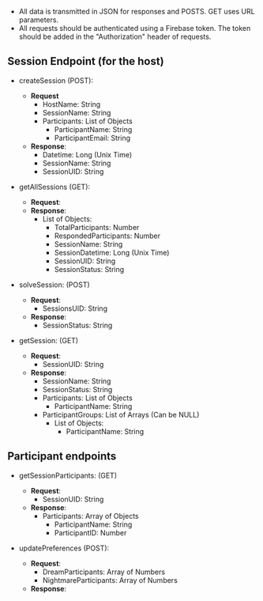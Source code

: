 - All data is transmitted in JSON for responses and POSTS. GET uses URL parameters.
- All requests should be authenticated using a Firebase token. The token should be added in the "Authorization" header of requests.

## Session Endpoint (for the host)

- createSession (POST): 
  - **Request**
    - HostName: String
    - SessionName: String
    - Participants: List of Objects
        - ParticipantName: String
        - ParticipantEmail: String
  - **Response**:
    - Datetime: Long (Unix Time)
    - SessionName: String
    - SessionUID: String
    
- getAllSessions (GET):
  - **Request**:
  - **Response**:
    - List of Objects:
      - TotalParticipants: Number
      - RespondedParticipants: Number
      - SessionName: String
      - SessionDatetime: Long (Unix Time)
      - SessionUID: String
      - SessionStatus: String
  
- solveSession: (POST)
  - **Request**:
    - SessionsUID: String
  - **Response**:
    - SessionStatus: String
  
- getSession: (GET)
  - **Request**:
    - SessionUID: String
  - **Response**:
    - SessionName: String
    - SessionStatus: String
    - Participants: List of Objects
      - ParticipantName: String
    - ParticipantGroups: List of Arrays (Can be NULL)
      - List of Objects:
        - ParticipantName: String
  
## Participant endpoints

- getSessionParticipants: (GET)
  - **Request**:
    - SessionUID: String
  - **Response**:
    - Participants: Array of Objects
      - ParticipantName: String
      - ParticipantID: Number

- updatePreferences (POST):
  - **Request**:
    - DreamParticipants: Array of Numbers
    - NightmareParticipants: Array of Numbers
  - **Response**:
  
